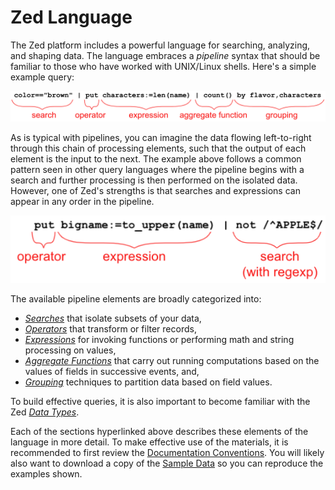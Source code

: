 # Zed Language

The Zed platform includes a powerful language for searching, analyzing, and
shaping data. The language embraces a _pipeline_ syntax that should be familiar
to those who have worked with UNIX/Linux shells. Here's a simple example query:

![Example Zed 1](images/example-zed.png)

As is typical with pipelines, you can imagine the data flowing left-to-right
through this chain of processing elements, such that the output of each element
is the input to the next. The example above follows a common pattern seen in
other query languages where the pipeline begins with a search and further
processing is then performed on the isolated data. However, one of Zed's
strengths is that searches and expressions can appear in any order in the
pipeline.

![Example Zed 2](images/example-zed-operator-search.png)

The available pipeline elements are broadly categorized into:

* _[Searches](search-syntax/README.md)_ that isolate subsets of your data,
* _[Operators](operators/README.md)_ that transform or filter records,
* _[Expressions](expressions/README.md)_ for invoking functions or performing math and string processing on values,
* _[Aggregate Functions](aggregate-functions/README.md)_ that carry out running computations based on the values of fields in successive events, and,
* _[Grouping](grouping/README.md)_ techniques to partition data based on field values.

To build effective queries, it is also important to become familiar with the
Zed _[Data Types](data-types/README.md)_.

Each of the sections hyperlinked above describes these elements of the language
in more detail. To make effective use of the materials, it is recommended to
first review the [Documentation Conventions](conventions/README.md). You will
likely also want to download a copy of the 
[Sample Data](https://github.com/brimdata/zed-sample-data) so you can reproduce
the examples shown.

